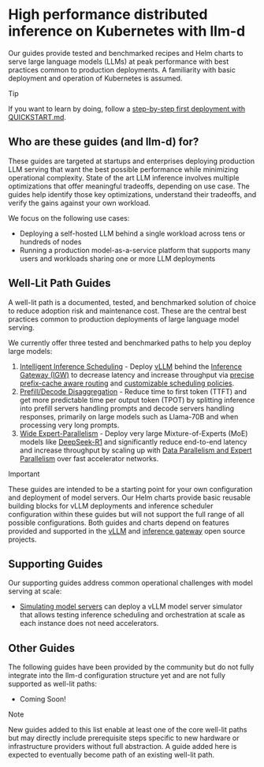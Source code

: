 # High performance distributed inference on Kubernetes with llm-d

Our guides provide tested and benchmarked recipes and Helm charts to serve large language models (LLMs) at peak performance with best practices common to production deployments. A familiarity with basic deployment and operation of Kubernetes is assumed.

> [!TIP]
> If you want to learn by doing, follow a [step-by-step first deployment with QUICKSTART.md](./QUICKSTART.md).

## Who are these guides (and llm-d) for?

These guides are targeted at startups and enterprises deploying production LLM serving that want the best possible performance while minimizing operational complexity. State of the art LLM inference involves multiple optimizations that offer meaningful tradeoffs, depending on use case. The guides help identify those key optimizations, understand their tradeoffs, and verify the gains against your own workload.

We focus on the following use cases:

* Deploying a self-hosted LLM behind a single workload across tens or hundreds of nodes
* Running a production model-as-a-service platform that supports many users and workloads sharing one or more LLM deployments

## Well-Lit Path Guides

A well-lit path is a documented, tested, and benchmarked solution of choice to reduce adoption risk and maintenance cost. These are the central best practices common to production deployments of large language model serving.

We currently offer three tested and benchmarked paths to help you deploy large models:

1. [Intelligent Inference Scheduling](./inference-scheduling/README.md) - Deploy [vLLM](https://docs.vllm.ai) behind the [Inference Gateway (IGW)](https://github.com/kubernetes-sigs/gateway-api-inference-extension) to decrease latency and increase throughput via [precise prefix-cache aware routing](./precise-prefix-cache-aware/README.md) and [customizable scheduling policies](https://github.com/llm-d/llm-d-inference-scheduler/blob/main/docs/architecture.md).
2. [Prefill/Decode Disaggregation](./pd-disaggregation/README.md) - Reduce time to first token (TTFT) and get more predictable time per output token (TPOT) by splitting inference into prefill servers handling prompts and decode servers handling responses, primarily on large models such as Llama-70B and when processing very long prompts.
3. [Wide Expert-Parallelism](./wide-ep-lws/README.md) - Deploy very large Mixture-of-Experts (MoE) models like [DeepSeek-R1](https://huggingface.co/deepseek-ai/DeepSeek-R1) and significantly reduce end-to-end latency and increase throughput by scaling up with [Data Parallelism and Expert Parallelism](https://docs.vllm.ai/en/latest/serving/data_parallel_deployment.html) over fast accelerator networks.

> [!IMPORTANT]
> These guides are intended to be a starting point for your own configuration and deployment of model servers. Our Helm charts provide basic reusable building blocks for vLLM deployments and inference scheduler configuration within these guides but will not support the full range of all possible configurations. Both guides and charts depend on features provided and supported in the [vLLM](https://github.com/vllm-project/vllm) and [inference gateway](https://github.com/kubernetes-sigs/gateway-api-inference-extension) open source projects.

## Supporting Guides

Our supporting guides address common operational challenges with model serving at scale:

- [Simulating model servers](./simulated-accelerators/README.md) can deploy a vLLM model server simulator that allows testing inference scheduling and orchestration at scale as each instance does not need accelerators.

## Other Guides

The following guides have been provided by the community but do not fully integrate into the llm-d configuration structure yet and are not fully supported as well-lit paths:

* Coming Soon!

> [!NOTE]
> New guides added to this list enable at least one of the core well-lit paths but may directly include prerequisite steps specific to new hardware or infrastructure providers without full abstraction. A guide added here is expected to eventually become path of an existing well-lit path.